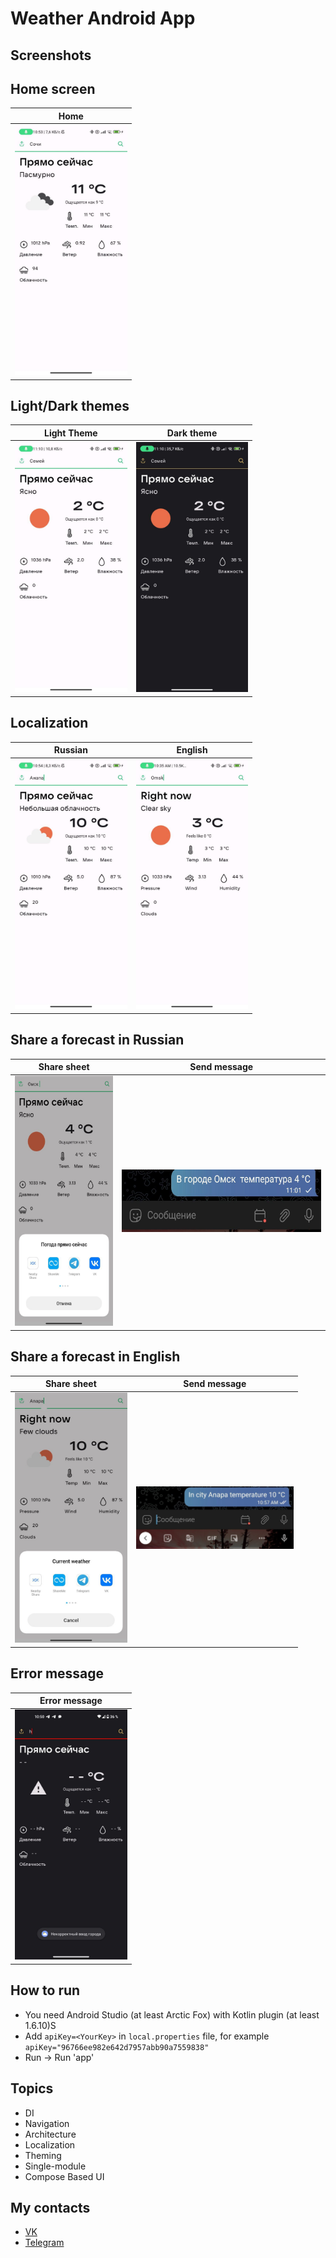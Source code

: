 # Weather Android App

## Screenshots

## Home screen

|                       Home                       |
|:------------------------------------------------:|
| <img height="400" src="assets/home_screen.jpg"/> |

## Light/Dark themes

|                   Light Theme                    |                   Dark theme                    |
|:------------------------------------------------:|:-----------------------------------------------:|
| <img src="assets/light_screen.jpg" height="400"> | <img src="assets/dark_theme.jpg" height="400"> |

## Localization

|                         Russian                         |                         English                         |
|:-------------------------------------------------------:|:-------------------------------------------------------:|
| <img src="assets/russian_home_screen.jpg" height="400"> | <img src="assets/english_home_screen.jpg" height="400"> |

## Share a forecast in Russian

|                       Share sheet                        |                     Send message                      |
|:--------------------------------------------------------:|:-----------------------------------------------------:|
| <img src="assets/russian_share_screen.jpg" height="400"> | <img src="assets/russian_text_send.jpg" height="100"> |

## Share a forecast in English

|                       Share sheet                        |                     Send message                      |
|:--------------------------------------------------------:|:-----------------------------------------------------:|
| <img src="assets/english_share_screen.jpg" height="400"> | <img src="assets/english_text_send.jpg" height="100"> |

## Error message

|                   Error message                   |
|:-------------------------------------------------:|
| <img src="assets/error_message.jpg" height="400"> |

## How to run

* You need Android Studio (at least Arctic Fox) with Kotlin plugin (at least 1.6.10)S
* Add `apiKey=<YourKey>` in `local.properties` file, for
  example `apiKey="96766ee982e642d7957abb90a7559838"`
* Run -> Run 'app'

## Topics

* DI
* Navigation
* Architecture
* Localization
* Theming
* Single-module
* Compose Based UI

## My contacts

* [VK](https://vk.com/liker4ik50)
* [Telegram](https://t.me/Liker4ik50)
